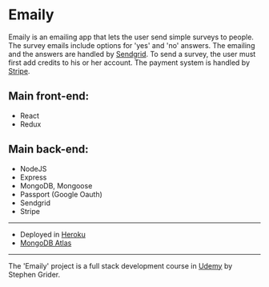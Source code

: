 # Emaily

Emaily is an emailing app that lets the user send simple surveys to people. The survey emails include options for 'yes' and 'no' answers. The emailing and the answers are handled by [Sendgrid](https://sendgrid.com/?opt=ns "Sendgrid website"). To send a survey, the user must first add credits to his or her account. The payment system is handled by [Stripe](https://stripe.com/ "Stripe website").

## Main front-end:

- React
- Redux

## Main back-end:

- NodeJS
- Express
- MongoDB, Mongoose
- Passport (Google Oauth)
- Sendgrid
- Stripe

---

- Deployed in [Heroku](https://dashboard.heroku.com/auth/heroku/callback?code=1b10c404-c93e-4679-9ad9-7add3bf0bd69 "Heroku website")
- [MongoDB Atlas](https://cloud.mongodb.com "MongoDB Atlas website")

---

The 'Emaily' project is a full stack development course in [Udemy](https://www.udemy.com/ "Udemy website") by Stephen Grider.
